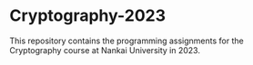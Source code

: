 # Cryptography-2023

This repository contains the programming assignments for the Cryptography course at Nankai University in 2023.
